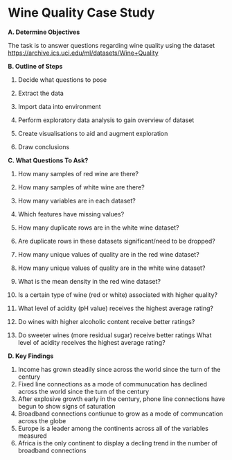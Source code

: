 # Wine Quality Case Study




 **A. Determine Objectives**
 
The task is to answer questions regarding wine quality using the dataset
https://archive.ics.uci.edu/ml/datasets/Wine+Quality


**B. Outline of Steps** 

1. Decide what questions to pose

2. Extract the data  

3. Import data into environment  

4. Perform exploratory data analysis to gain overview of dataset

5. Create visualisations to aid and augment exploration 

6. Draw conclusions


**C. What Questions To Ask?**

1. How many samples of red wine are there?

2. How many samples of white wine are there?

3. How many variables are in each dataset?

4. Which features have missing values?

5. How many duplicate rows are in the white wine dataset?

6. Are duplicate rows in these datasets significant/need to be dropped?

7. How many unique values of quality are in the red wine dataset?

8. How many unique values of quality are in the white wine dataset?

9. What is the mean density in the red wine dataset?

10. Is a certain type of wine (red or white) associated with higher quality?

11. What level of acidity (pH value) receives the highest average rating?

12. Do wines with higher alcoholic content receive better ratings? 

13. Do sweeter wines (more residual sugar) receive better ratings What level of acidity receives the highest average rating?

**D. Key Findings**
1. Income has grown steadily since across the world since the turn of the century
2. Fixed line connections as a mode of communucation has declined across the world since the turn of the century
3. After explosive growth early in the century, phone line connections have begun to show signs of saturation
4. Broadband connections contiunue to grow as a mode of communcation across the globe
5. Europe is a leader among the continents across all of the variables measured
6. Africa is the only continent to display a decling trend in the number of broadband connections


